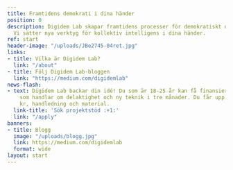 ```yaml
---
title: Framtidens demokrati i dina händer
position: 0
description: Digidem Lab skapar framtidens processer för demokratiskt deltagande.
  Vi sätter nya verktyg för kollektiv intelligens i dina händer.
ref: start
header-image: "/uploads/JBe2745-04ret.jpg"
links:
- title: Vilka är Digidem Lab?
  link: "/about"
- title: Följ Digidem Lab-bloggen
  link: "https://medium.com/digidemlab"
news-flash:
- text: Digidem Lab backar din idé! Du som är 18-25 år kan få finansiering för projekt
    som handlar om delaktighet och ny teknik i tre månader. Du får upp till 16 000
    kr, handledning och material.
  link-title: 'Sök projektstöd :+1:'
  link: "/apply"
banners:
- title: Blogg
  image: "/uploads/blogg.jpg"
  link: https://medium.com/digidemlab
  format: wide
layout: start
---
```


